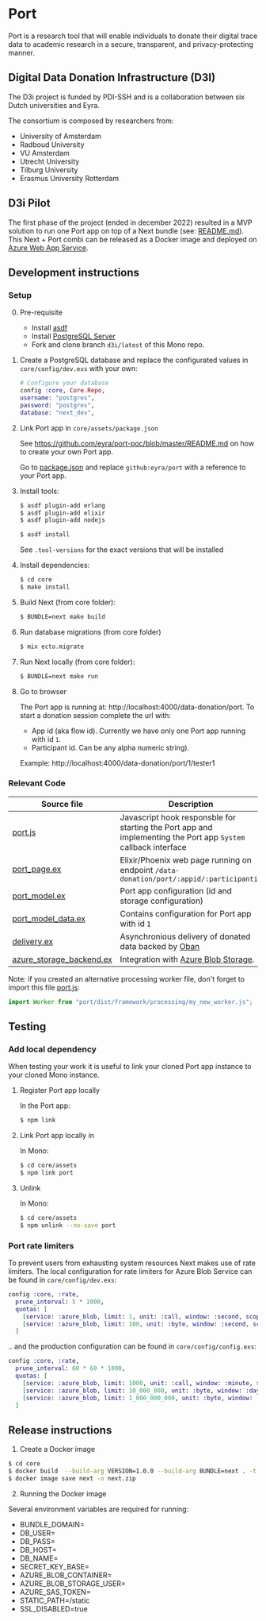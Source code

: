 # Port

Port is a research tool that will enable individuals to donate their digital trace data to academic research in a secure, transparent, and privacy-protecting manner. 

## Digital Data Donation Infrastructure (D3I)

The D3i project is funded by PDI-SSH and is a collaboration between six Dutch universities and Eyra.

The consortium is composed by researchers from:

* University of Amsterdam
* Radboud University 
* VU Amsterdam
* Utrecht University
* Tilburg University
* Erasmus University Rotterdam

## D3i Pilot

The first phase of the project (ended in december 2022) resulted in a MVP solution to run one Port app on top of a Next bundle (see: [README.md](README.md)). This Next + Port combi can be released as a Docker image and deployed on [Azure Web App Service](https://azure.microsoft.com/en-us/products/app-service/web).

## Development instructions

### Setup

0. Pre-requisite

    * Install [asdf](https://asdf-vm.com) 
    * Install [PostgreSQL Server](https://www.postgresql.org) 
    * Fork and clone branch `d3i/latest` of this Mono repo.

1. Create a PostgreSQL database and replace the configurated values in `core/config/dev.exs` with your own:

    ```Elixir
    # Configure your database
    config :core, Core.Repo,
    username: "postgres",
    password: "postgres",
    database: "next_dev",
    ```

2. Link Port app in `core/assets/package.json`

    See https://github.com/eyra/port-poc/blob/master/README.md on how to create your own Port app.

    Go to [package.json](core/assets/package.json) and replace `github:eyra/port` with a reference to your Port app. 

3. Install tools:

    ```sh
    $ asdf plugin-add erlang
    $ asdf plugin-add elixir
    $ asdf plugin-add nodejs

    $ asdf install
    ```

    See `.tool-versions` for the exact versions that will be installed

4. Install dependencies:
    ```sh
    $ cd core
    $ make install
    ```

5. Build Next (from core folder):

    ```sh
    $ BUNDLE=next make build
    ```

6. Run database migrations  (from core folder)

    ```sh
    $ mix ecto.migrate
    ```

7. Run Next locally (from core folder):

    ```sh
    $ BUNDLE=next make run
    ```

8. Go to browser

    The Port app is running at: http://localhost:4000/data-donation/port. To start a donation session complete the url with:

    * App id (aka flow id). Currently we have only one Port app running with id `1`.
    * Participant id. Can be any alpha numeric string).

    Example: http://localhost:4000/data-donation/port/1/tester1

### Relevant Code

| Source file  | Description |
| ------------- | ------------- |
| [port.js](core/assets/js/port.js)  | Javascript hook  responsble for starting the Port app and implementing the Port app `System` callback interface |
| [port_page.ex](core/systems/data_donation/port_page.ex) | Elixir/Phoenix web page running on endpoint `/data-donation/port/:appid/:participantid` |
| [port_model.ex](core/systems/data_donation/port_model.ex)  | Port app configuration (id and storage configuration) |
| [port_model_data.ex](core/systems/data_donation/port_model_data.ex)  | Contains configuration for Port app with id `1` |
| [delivery.ex](core/systems/data_donation/delivery.ex)  | Asynchronious delivery of donated data backed by [Oban](https://hexdocs.pm/oban/Oban.html) |
| [azure_storage_backend.ex](core/systems/data_donation/azure_storage_backend.ex)  | Integration with [Azure Blob Storage](https://azure.microsoft.com/en-us/products/storage/blobs/#overview). |


Note: if you created an alternative processing worker file, don't forget to import this file [port.js](core/assets/js/port.js):

```Javascript
import Worker from "port/dist/framework/processing/my_new_worker.js";
```

## Testing 

### Add local dependency

When testing your work it is useful to link your cloned Port app instance to your cloned Mono instance.

1. Register Port app locally

    In the Port app:

    ```sh
    $ npm link
    ```

2. Link Port app locally in

    In Mono:

    ```sh
    $ cd core/assets
    $ npm link port
    ```

3. Unlink

    In Mono:

    ```sh
    $ cd core/assets
    $ npm unlink --no-save port
    ```

### Port rate limiters

To prevent users from exhausting system resources Next makes use of rate limiters. The local configuration for rate limiters for Azure Blob Service can be found in `core/config/dev.exs`:

```Elixir
config :core, :rate,
  prune_interval: 5 * 1000,
  quotas: [
    [service: :azure_blob, limit: 1, unit: :call, window: :second, scope: :local],
    [service: :azure_blob, limit: 100, unit: :byte, window: :second, scope: :local]
  ]
```

.. and the production configuration can be found in `core/config/config.exs`:

```Elixir
config :core, :rate,
  prune_interval: 60 * 60 * 1000,
  quotas: [
    [service: :azure_blob, limit: 1000, unit: :call, window: :minute, scope: :local],
    [service: :azure_blob, limit: 10_000_000, unit: :byte, window: :day, scope: :local],
    [service: :azure_blob, limit: 1_000_000_000, unit: :byte, window: :day, scope: :global]
  ]
```

## Release instructions

1. Create a Docker image

```sh
$ cd core
$ docker build  --build-arg VERSION=1.0.0 --build-arg BUNDLE=next . -t next:latest
$ docker image save next -o next.zip
```

2. Running the Docker image

Several environment variables are required for running:

* BUNDLE_DOMAIN=<domain name>
* DB_USER=<db-credentials>
* DB_PASS=<db-credentials>
* DB_HOST=<db-host>
* DB_NAME=<db-name>
* SECRET_KEY_BASE=<a-random-sequence-of-letters-and-numbers>
* AZURE_BLOB_CONTAINER=<blob-container>
* AZURE_BLOB_STORAGE_USER=<blob-account-name>
* AZURE_SAS_TOKEN=<sas-token>
* STATIC_PATH=/static
* SSL_DISABLED=true

